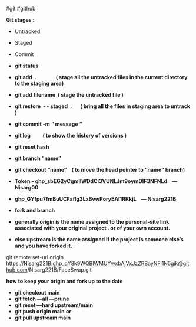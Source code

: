#git
#github


**Git stages :** 

-   Untracked 
-   Staged 
-   Commit  

-   **git status** 
-   **git add  .                ( stage all the untracked files in the current directory to the staging area)**
-   **git add filename  ( stage the untracked file )**
-   **git restore  - - staged  .       ( bring all the files in staging area to untrack )**
-   **git commit -m “ message “**     
-   **git log          ( to show the history of versions )** 
-   **git reset hash**
-   **git branch “name”** 
-   **git checkout “name”    ( to move the head pointer to “name” branch)**
-   **Token - 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    — Nisarg00**
-   **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    — Nisarg221B**
-   **fork and branch** 
-   **generally origin is the name assigned to the personal-site link associated with your original project . or of your own account.**
-   **else upstream is the name assigned if the project is someone else’s and you have forked it.**

git remote set-url origin https://Nisarg221B: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@github.com/Nisarg221B/FaceSwap.git

**how to keep your origin and fork up to the date**

-   **git checkout main**
-   **git fetch —all —prune**
-   **git reset —hard upstream/main**
-   **git push origin main**
**or** 
-   **git pull upstream main**